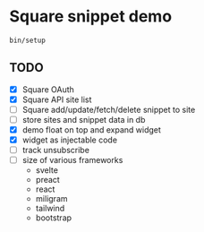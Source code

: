 # Square snippet demo

```
bin/setup
```

## TODO

- [x] Square OAuth
- [x] Square API site list
- [ ] Square add/update/fetch/delete snippet to site
- [ ] store sites and snippet data in db
- [x] demo float on top and expand widget
- [x] widget as injectable code
- [ ] track unsubscribe
- [ ] size of various frameworks
  - svelte
  - preact
  - react
  - miligram
  - tailwind
  - bootstrap


